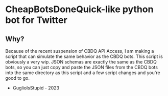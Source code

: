 # CheapBotsDoneQuick-like python bot for Twitter

## Why? 

Because of the recent suspension of CBDQ API Access, I am making a script that can simulate the same behavior as the CBDQ bots. This script is obviously a very wip. JSON schemas are exactly the same as the CBDQ bots, so you can just copy and paste the JSON files from the CBDQ bots into the same directory as this script and a few script changes and you're good to go.

- GuglioIsStupid - 2023